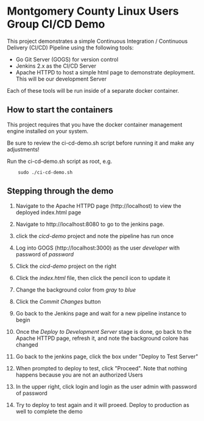 # Montgomery County Linux Users Group CI/CD Demo

This project demonstrates a simple Continuous Integration / Continuous Delivery (CI/CD) Pipeline using the following tools:

* Go Git Server (GOGS) for version control
* Jenkins 2.x as the CI/CD Server
* Apache HTTPD to host a simple html page to demonstrate deployment. This will be our development Server

Each of these tools will be run inside of a separate docker container.

## How to start the containers
This project requires that you have the docker container management engine installed on your system.

Be sure to review the ci-cd-demo.sh script before running it and make any adjustments!

Run the ci-cd-demo.sh script as root, e.g.

        sudo ./ci-cd-demo.sh

## Stepping through the demo

1. Navigate to the Apache HTTPD page (http://localhost) to view the deployed index.html page

2. Navigate to http://localhost:8080 to go to the jenkins page.

3. click the *cicd-demo* project and note the pipeline has run once

4. Log into GOGS (http://localhost:3000) as the user *developer* with password of *password*

5. Click the *cicd-demo* project on the right

6. Click the *index.html* file, then click the pencil icon to update it

7. Change the background color from *gray* to *blue*

8. Click the *Commit Changes* button

9. Go back to the Jenkins page and wait for a new pipeline instance to begin

10. Once the *Deploy to Development Server* stage is done, go back to the  Apache HTTPD page, refresh it, and note the background colore has changed

11. Go back to the jenkins page, click the box under "Deploy to Test Server"

12. When prompted to deploy to test, click "Proceed".  Note that nothing happens because you are not an authorized Users

13. In the upper right, click login and login as the user admin with password of password

14. Try to deploy to test again and it will proeed. Deploy to production as well to complete the demo

